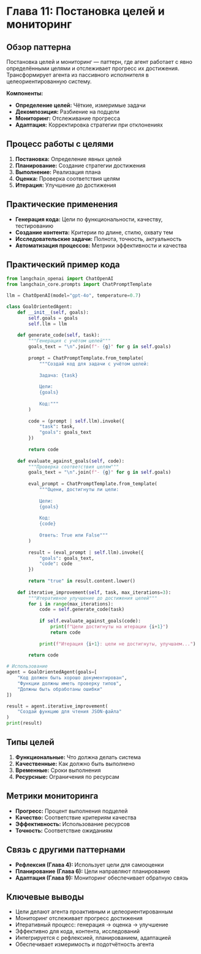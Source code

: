 # Глава 11: Постановка целей и мониторинг

## Обзор паттерна

Постановка целей и мониторинг — паттерн, где агент работает с явно определёнными целями и отслеживает прогресс их достижения. Трансформирует агента из пассивного исполнителя в целеориентированную систему.

**Компоненты:**
- **Определение целей:** Чёткие, измеримые задачи
- **Декомпозиция:** Разбиение на подцели
- **Мониторинг:** Отслеживание прогресса
- **Адаптация:** Корректировка стратегии при отклонениях

## Процесс работы с целями

1. **Постановка:** Определение явных целей
2. **Планирование:** Создание стратегии достижения
3. **Выполнение:** Реализация плана
4. **Оценка:** Проверка соответствия целям
5. **Итерация:** Улучшение до достижения

## Практические применения

- **Генерация кода:** Цели по функциональности, качеству, тестированию
- **Создание контента:** Критерии по длине, стилю, охвату тем
- **Исследовательские задачи:** Полнота, точность, актуальность
- **Автоматизация процессов:** Метрики эффективности и качества

## Практический пример кода

```python
from langchain_openai import ChatOpenAI
from langchain_core.prompts import ChatPromptTemplate

llm = ChatOpenAI(model="gpt-4o", temperature=0.7)

class GoalOrientedAgent:
    def __init__(self, goals):
        self.goals = goals
        self.llm = llm
    
    def generate_code(self, task):
        """Генерация с учётом целей"""
        goals_text = "\n".join(f"- {g}" for g in self.goals)
        
        prompt = ChatPromptTemplate.from_template(
            """Создай код для задачи с учётом целей:
            
            Задача: {task}
            
            Цели:
            {goals}
            
            Код:"""
        )
        
        code = (prompt | self.llm).invoke({
            "task": task,
            "goals": goals_text
        })
        
        return code
    
    def evaluate_against_goals(self, code):
        """Проверка соответствия целям"""
        goals_text = "\n".join(f"- {g}" for g in self.goals)
        
        eval_prompt = ChatPromptTemplate.from_template(
            """Оцени, достигнуты ли цели:
            
            Цели:
            {goals}
            
            Код:
            {code}
            
            Ответь: True или False"""
        )
        
        result = (eval_prompt | self.llm).invoke({
            "goals": goals_text,
            "code": code
        })
        
        return "true" in result.content.lower()
    
    def iterative_improvement(self, task, max_iterations=3):
        """Итеративное улучшение до достижения целей"""
        for i in range(max_iterations):
            code = self.generate_code(task)
            
            if self.evaluate_against_goals(code):
                print(f"Цели достигнуты на итерации {i+1}")
                return code
            
            print(f"Итерация {i+1}: цели не достигнуты, улучшаем...")
        
        return code

# Использование
agent = GoalOrientedAgent(goals=[
    "Код должен быть хорошо документирован",
    "Функции должны иметь проверку типов",
    "Должны быть обработаны ошибки"
])

result = agent.iterative_improvement(
    "Создай функцию для чтения JSON-файла"
)
print(result)
```

## Типы целей

1. **Функциональные:** Что должна делать система
2. **Качественные:** Как должно быть выполнено
3. **Временные:** Сроки выполнения
4. **Ресурсные:** Ограничения по ресурсам

## Метрики мониторинга

- **Прогресс:** Процент выполнения подцелей
- **Качество:** Соответствие критериям качества
- **Эффективность:** Использование ресурсов
- **Точность:** Соответствие ожиданиям

## Связь с другими паттернами

- **Рефлексия (Глава 4):** Использует цели для самооценки
- **Планирование (Глава 6):** Цели направляют планирование
- **Адаптация (Глава 9):** Мониторинг обеспечивает обратную связь

## Ключевые выводы

- Цели делают агента проактивным и целеориентированным
- Мониторинг отслеживает прогресс достижения
- Итеративный процесс: генерация → оценка → улучшение
- Эффективно для кода, контента, исследований
- Интегрируется с рефлексией, планированием, адаптацией
- Обеспечивает измеримость и подотчётность агента
